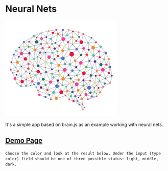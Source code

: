 # Neural Nets
<img src="img/neural-nets.png" width="350">

It's a simple app based on brain.js as an example working with neural nets.

## [Demo Page](https://frentsel.github.io/neural-nets/)
`Choose the color and look at the result below. Under the input (type color) field should be one of three possible status: light, middle, dark. `